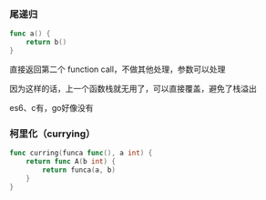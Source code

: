 ### 尾递归

``` go
func a() {
    return b()
}
```

直接返回第二个 function call，不做其他处理，参数可以处理

因为这样的话，上一个函数栈就无用了，可以直接覆盖，避免了栈溢出

es6、c有，go好像没有

### 柯里化（currying）

```go
func curring(funca func(), a int) {
    return func A(b int) {
        return funca(a, b)
    }
}
```

